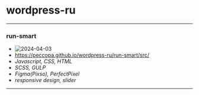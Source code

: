 # wordpress-ru
___
### run-smart
- ![2024-04-03](https://)
- https://peccopa.github.io/wordpress-ru/run-smart/src/
- *Javascript, CSS, HTML*
- *SCSS, GULP*
- *Figma(Pixso), PerfectPixel*
- *responsive design, slider*
___
